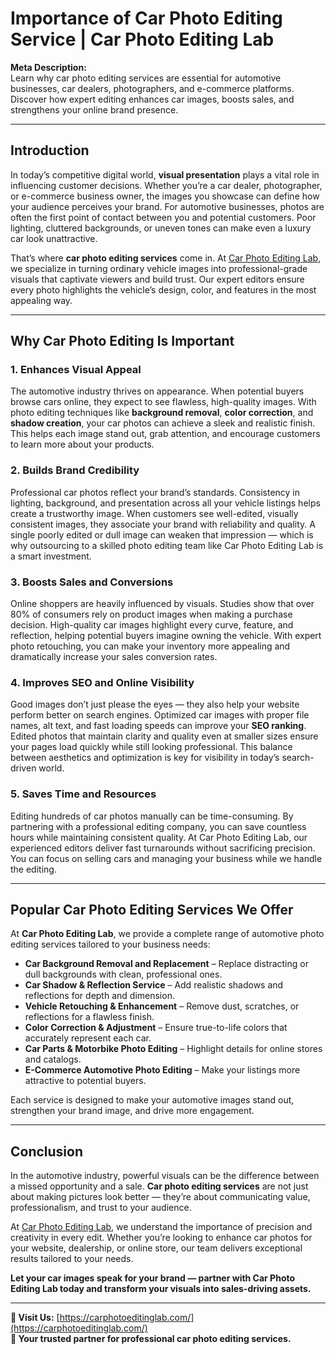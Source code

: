 # Importance of Car Photo Editing Service | Car Photo Editing Lab

**Meta Description:**  
Learn why car photo editing services are essential for automotive businesses, car dealers, photographers, and e-commerce platforms. Discover how expert editing enhances car images, boosts sales, and strengthens your online brand presence.

---

## Introduction

In today’s competitive digital world, **visual presentation** plays a vital role in influencing customer decisions. Whether you’re a car dealer, photographer, or e-commerce business owner, the images you showcase can define how your audience perceives your brand. For automotive businesses, photos are often the first point of contact between you and potential customers. Poor lighting, cluttered backgrounds, or uneven tones can make even a luxury car look unattractive.  

That’s where **car photo editing services** come in. At [Car Photo Editing Lab](https://carphotoeditinglab.com/), we specialize in turning ordinary vehicle images into professional-grade visuals that captivate viewers and build trust. Our expert editors ensure every photo highlights the vehicle’s design, color, and features in the most appealing way.

---

## Why Car Photo Editing Is Important

### 1. **Enhances Visual Appeal**

The automotive industry thrives on appearance. When potential buyers browse cars online, they expect to see flawless, high-quality images. With photo editing techniques like **background removal**, **color correction**, and **shadow creation**, your car photos can achieve a sleek and realistic finish. This helps each image stand out, grab attention, and encourage customers to learn more about your products.

### 2. **Builds Brand Credibility**

Professional car photos reflect your brand’s standards. Consistency in lighting, background, and presentation across all your vehicle listings helps create a trustworthy image. When customers see well-edited, visually consistent images, they associate your brand with reliability and quality. A single poorly edited or dull image can weaken that impression — which is why outsourcing to a skilled photo editing team like Car Photo Editing Lab is a smart investment.

### 3. **Boosts Sales and Conversions**

Online shoppers are heavily influenced by visuals. Studies show that over 80% of consumers rely on product images when making a purchase decision. High-quality car images highlight every curve, feature, and reflection, helping potential buyers imagine owning the vehicle. With expert photo retouching, you can make your inventory more appealing and dramatically increase your sales conversion rates.

### 4. **Improves SEO and Online Visibility**

Good images don’t just please the eyes — they also help your website perform better on search engines. Optimized car images with proper file names, alt text, and fast loading speeds can improve your **SEO ranking**. Edited photos that maintain clarity and quality even at smaller sizes ensure your pages load quickly while still looking professional. This balance between aesthetics and optimization is key for visibility in today’s search-driven world.

### 5. **Saves Time and Resources**

Editing hundreds of car photos manually can be time-consuming. By partnering with a professional editing company, you can save countless hours while maintaining consistent quality. At Car Photo Editing Lab, our experienced editors deliver fast turnarounds without sacrificing precision. You can focus on selling cars and managing your business while we handle the editing.

---

## Popular Car Photo Editing Services We Offer

At **Car Photo Editing Lab**, we provide a complete range of automotive photo editing services tailored to your business needs:

- **Car Background Removal and Replacement** – Replace distracting or dull backgrounds with clean, professional ones.  
- **Car Shadow & Reflection Service** – Add realistic shadows and reflections for depth and dimension.  
- **Vehicle Retouching & Enhancement** – Remove dust, scratches, or reflections for a flawless finish.  
- **Color Correction & Adjustment** – Ensure true-to-life colors that accurately represent each car.  
- **Car Parts & Motorbike Photo Editing** – Highlight details for online stores and catalogs.  
- **E-Commerce Automotive Photo Editing** – Make your listings more attractive to potential buyers.

Each service is designed to make your automotive images stand out, strengthen your brand image, and drive more engagement.

---

## Conclusion

In the automotive industry, powerful visuals can be the difference between a missed opportunity and a sale. **Car photo editing services** are not just about making pictures look better — they’re about communicating value, professionalism, and trust to your audience.  

At [Car Photo Editing Lab](https://carphotoeditinglab.com/), we understand the importance of precision and creativity in every edit. Whether you’re looking to enhance car photos for your website, dealership, or online store, our team delivers exceptional results tailored to your needs.  

**Let your car images speak for your brand — partner with Car Photo Editing Lab today and transform your visuals into sales-driving assets.**

---

**🔗 Visit Us:** [https://carphotoeditinglab.com/](https://carphotoeditinglab.com/)  
**📸 Your trusted partner for professional car photo editing services.**
